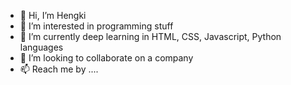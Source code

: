 - 👋 Hi, I’m Hengki
- 👀 I’m interested in programming stuff
- 🌱 I’m currently deep learning in HTML, CSS, Javascript, Python languages
- 💞️ I’m looking to collaborate on a company
- 📫 Reach me by ....

<!---
h3ngk1/h3ngk1 is a ✨ special ✨ repository because its `README.md` (this file) appears on your GitHub profile.
You can click the Preview link to take a look at your changes.
--->
